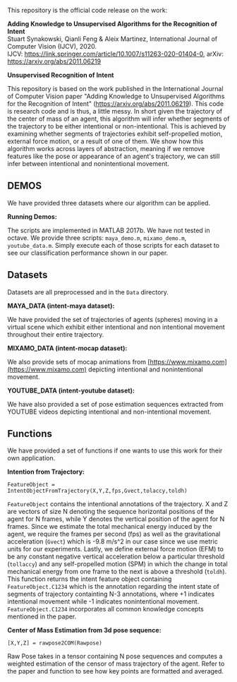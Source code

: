 This repository is the official code release on the work:

**Adding Knowledge to Unsupervised Algorithms for the Recognition of Intent**<br>
Stuart Synakowski, Qianli Feng & Aleix Martinez, International Journal of Computer Vision (IJCV), 2020.<br>
IJCV: https://link.springer.com/article/10.1007/s11263-020-01404-0, arXiv: https://arxiv.org/abs/2011.06219

**Unsupervised Recognition of Intent**

This repository is based on the work published in the International Journal of Computer Vision paper &quot;Adding Knowledge to Unsupervised Algorithms for the Recognition of Intent&quot; (https://arxiv.org/abs/2011.06219). This code is research code and is thus, a little messy. In short given the trajectory of the center of mass of an agent, this algorithm will infer whether segments of the trajectory to be either intentional or non-intentional. This is achieved by examining whether segments of trajectories exhibit self-propelled motion, external force motion, or a result of one of them. We show how this algorithm works across layers of abstraction, meaning if we remove features like the pose or appearance of an agent&#39;s trajectory, we can still infer between intentional and nonintentional movement.

## DEMOS

We have provided three datasets where our algorithm can be applied.

**Running Demos:**

The scripts are implemented in MATLAB 2017b. We have not tested in octave. We provide three scripts: `maya_demo.m`, `mixamo_demo.m`, `youtube_data.m`. Simply execute each of those scripts for each dataset to see our classification performance shown in our paper. 


## Datasets

Datasets are all preprocessed and in the `Data` directory.

**MAYA_DATA (intent-maya dataset):**

We have provided the set of trajectories of agents (spheres) moving in a virtual scene which exhibit either intentional and non intentional movement throughout their entire trajectory.

**MIXAMO_DATA (intent-mocap dataset):**

We also provide sets of mocap animations from [https://www.mixamo.com](https://www.mixamo.com) depicting intentional and nonintentional movement.

**YOUTUBE_DATA (intent-youtube dataset):**

We have also provided a set of pose estimation sequences extracted from YOUTUBE videos depicting intentional and non-intentional movement.


## Functions

We have provided a set of functions if one wants to use this work for their own application.

**Intention from Trajectory:**

`FeatureObject = IntentObjectFromTrajectory(X,Y,Z,fps,Gvect,tolaccy,toldh)`

`FeatureObject` contains the intentional annotations of the trajectory. X and Z are vectors of size N denoting the sequence horizontal positions of the agent for N frames, while Y denotes the vertical position of the agent for N frames. Since we estimate the total mechanical energy induced by the agent, we require the frames per second (fps) as well as the gravitational acceleration (`Gvect`) which is -9.8 m/s^2 in our case since we use metric units for our experiments. Lastly, we define external force motion (EFM) to be any constant negative vertical acceleration below a particular threshold (`tollaccy`) and any self-propelled motion (SPM) in which the change in total mechanical energy from one frame to the next is above a threshold (`toldh`). This function returns the intent feature object containing `FeatureObject.C1234` which is the annotation regarding the intent state of segments of trajectory containting N-3 annotations, where +1 indicates intentional movement while -1 indicates nonintentional movement. `FeatureObject.C1234` incorporates all common knowledge concepts mentioned in the paper.

**Center of Mass Estimation from 3d pose sequence:**

`[X,Y,Z] = rawpose2COM(Rawpose)`

Raw Pose takes in a tensor containing N pose sequences and computes a weighted estimation of the censor of mass trajectory of the agent. Refer to the paper and function to see how key points are formatted and averaged.
